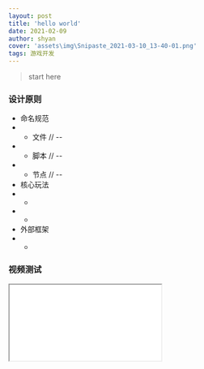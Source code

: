 ```yaml
---
layout: post
title: 'hello world'
date: 2021-02-09
author: shyan
cover: 'assets\img\Snipaste_2021-03-10_13-40-01.png'
tags: 游戏开发
---
```


> start here

### **设计原则**
- 命名规范
- - 文件 // --
- - 脚本 // --
- - 节点 // --
- 核心玩法
- -
- -
- 外部框架
- - 
### 视频测试

<iframe src="//player.bilibili.com/player.html?aid=79078164&bvid=BV1zJ411C7Au&cid=135333439&page=1"  allowfullscreen="true"> </iframe>

